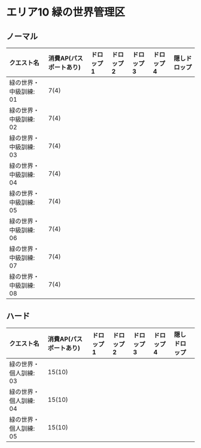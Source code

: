 # エリア10 緑の世界管理区

## ノーマル

|クエスト名|消費AP(パスポートあり)|ドロップ1|ドロップ2|ドロップ3|ドロップ4|隠しドロップ|
|:--|:--|:--|:--|:--|:--|:--|
|緑の世界・中級訓練: 01|7(4)||||||
|緑の世界・中級訓練: 02|7(4)||||||
|緑の世界・中級訓練: 03|7(4)||||||
|緑の世界・中級訓練: 04|7(4)||||||
|緑の世界・中級訓練: 05|7(4)||||||
|緑の世界・中級訓練: 06|7(4)||||||
|緑の世界・中級訓練: 07|7(4)||||||
|緑の世界・中級訓練: 08|7(4)||||||

## ハード

|クエスト名|消費AP(パスポートあり)|ドロップ1|ドロップ2|ドロップ3|ドロップ4|隠しドロップ|
|:--|:--|:--|:--|:--|:--|:--|
|緑の世界・個人訓練: 03|15(10)||||||
|緑の世界・個人訓練: 04|15(10)||||||
|緑の世界・個人訓練: 05|15(10)||||||